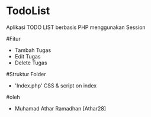 # TodoList
 Aplikasi TODO LIST berbasis PHP menggunakan Session 

 #Fitur
 - Tambah Tugas
 - Edit Tugas
 - Delete Tugas

#Struktur Folder
- 'Index.php' CSS & script on index

#oleh
- Muhamad Athar Ramadhan [Athar28]
